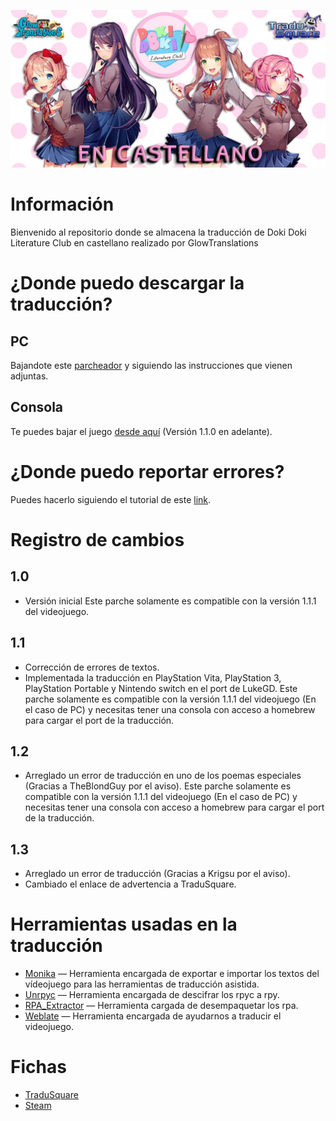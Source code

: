 ![Glowtranslations](https://github.com/Glowtranslations/DDLC_ESP/raw/master/images/header.jpg)
# Información
Bienvenido al repositorio donde se almacena la traducción de Doki Doki Literature Club en castellano realizado por GlowTranslations
# ¿Donde puedo descargar la traducción?
## PC
Bajandote este [parcheador](https://github.com/Glowtranslations/DDLC_ESP/releases/download/Patcher/Parcheador.DDLC.7z "link") y siguiendo las instrucciones que vienen adjuntas.
## Consola
Te puedes bajar el juego [desde aquí](https://github.com/LukeZGD/DDLC-LOVE/releases) (Versión 1.1.0 en adelante).
# ¿Donde puedo reportar errores?
Puedes hacerlo siguiendo el tutorial de este [link](https://github.com/Glowtranslations/DDLC_ESP/blob/master/Bug.md "link").
# Registro de cambios
## 1.0
- Versión inicial
Este parche solamente es compatible con la versión 1.1.1 del videojuego.
## 1.1
- Corrección de errores de textos.
- Implementada la traducción en PlayStation Vita, PlayStation 3, PlayStation Portable y Nintendo switch en el port de LukeGD.
Este parche solamente es compatible con la versión 1.1.1 del videojuego (En el caso de PC) y necesitas tener una consola con acceso a homebrew para cargar el port de la traducción. 
## 1.2
- Arreglado un error de traducción en uno de los poemas especiales (Gracias a TheBlondGuy por el aviso).
Este parche solamente es compatible con la versión 1.1.1 del videojuego (En el caso de PC) y necesitas tener una consola con acceso a homebrew para cargar el port de la traducción. 
## 1.3
- Arreglado un error de traducción (Gracias a Krigsu por el aviso).
- Cambiado el enlace de advertencia a TraduSquare.
# Herramientas usadas en la traducción
- [Monika](https://github.com/Darkmet98/Monika " Monika") — Herramienta encargada de exportar e importar los textos del vídeojuego para las herramientas de traducción asistida.
- [Unrpyc](https://github.com/CensoredUsername/unrpyc "Unrpyc") — Herramienta encargada de descifrar los rpyc a rpy.
- [RPA_Extractor](https://github.com/Darkmet98/Rpa_Extractor "RPA_Extractor") — Herramienta cargada de desempaquetar los rpa.
- [Weblate](https://weblate.org/es/ "Weblate") — Herramienta encargada de ayudarnos a traducir el videojuego.
# Fichas
- [TraduSquare](https://tradusquare.es/ficha.php?ddlc "TraduSquare")
- [Steam](https://steamcommunity.com/app/698780/discussions/0/3159763879062145413/ "Steam")
